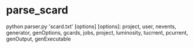 # parse_scard
python parser.py 'scard.txt' [options]
[options]: project, user, nevents, generator, genOptions, gcards, jobs, project, luminosity, tucrrent, pcurrent, genOutput, genExecutable
